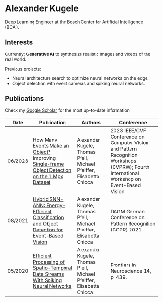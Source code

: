 # Alexander Kugele
Deep Learning Engineer at the Bosch Center for Artificial Intelligence (BCAI).


## Interests
Currently: **Generative AI** to synthesize realistic images and videos of the real world.

Previous projects:
- Neural architecture search to optimize neural networks on the edge.
- Object detection with event cameras and spiking neural networks.

## Publications

Check my [Google Scholar](https://scholar.google.com/citations?hl=de&user=eWEEstEAAAAJ) for the most up-to-date information.

| Date | Publication | Authors | Conference |
|---------|----------------------------------------------------------------------------------------------|--|--|
| 06/2023 | [How Many Events Make an Object? Improving Single-frame Object Detection on the 1 Mpx Dataset](https://openaccess.thecvf.com/content/CVPR2023W/EventVision/papers/Kugele_How_Many_Events_Make_an_Object_Improving_Single-Frame_Object_Detection_CVPRW_2023_paper.pdf) | Alexander Kugele, Thomas Pfeil, Michael Pfeiffer, Elisabetta Chicca | 2023 IEEE/CVF Conference on Computer Vision and Pattern Recognition Workshops (CVPRW); Fourth International Workshop on Event-Based Vision |
|08/2021|[Hybrid SNN-ANN: Energy-Efficient Classification and Object Detection for Event-Based Vision](https://www.researchgate.net/publication/356842216_Hybrid_SNN-ANN_Energy-Efficient_Classification_and_Object_Detection_for_Event-Based_Vision)| Alexander Kugele, Thomas Pfeil, Michael Pfeiffer, Elisabetta Chicca|DAGM German Conference on Pattern Recognition (GCPR) 2021 |
|05/2020|[Efficient Processing of Spatio-Temporal Data Streams With Spiking Neural Networks](https://www.frontiersin.org/articles/10.3389/fnins.2020.00439/full)|Alexander Kugele, Thomas Pfeil, Michael Pfeiffer, Elisabetta Chicca|Frontiers in Neuroscience 14, p. 439.|

